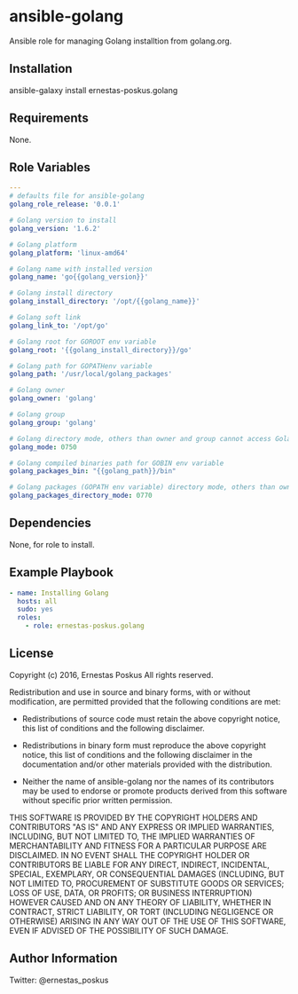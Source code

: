 ansible-golang
=========

Ansible role for managing Golang installtion from golang.org.

Installation
------------

ansible-galaxy install ernestas-poskus.golang

Requirements
------------

None.

Role Variables
--------------

```yaml
---
# defaults file for ansible-golang
golang_role_release: '0.0.1'

# Golang version to install
golang_version: '1.6.2'

# Golang platform
golang_platform: 'linux-amd64'

# Golang name with installed version
golang_name: 'go{{golang_version}}'

# Golang install directory
golang_install_directory: '/opt/{{golang_name}}'

# Golang soft link
golang_link_to: '/opt/go'

# Golang root for GOROOT env variable
golang_root: '{{golang_install_directory}}/go'

# Golang path for GOPATHenv variable
golang_path: '/usr/local/golang_packages'

# Golang owner
golang_owner: 'golang'

# Golang group
golang_group: 'golang'

# Golang directory mode, others than owner and group cannot access Golang
golang_mode: 0750

# Golang compiled binaries path for GOBIN env variable
golang_packages_bin: "{{golang_path}}/bin"

# Golang packages (GOPATH env variable) directory mode, others than owner and group cannot access Golang
golang_packages_directory_mode: 0770
```

Dependencies
------------

None, for role to install.

Example Playbook
----------------

```yaml
- name: Installing Golang
  hosts: all
  sudo: yes
  roles:
    - role: ernestas-poskus.golang
```

License
-------

Copyright (c) 2016, Ernestas Poskus
All rights reserved.

Redistribution and use in source and binary forms, with or without
modification, are permitted provided that the following conditions are met:

* Redistributions of source code must retain the above copyright notice, this
  list of conditions and the following disclaimer.

* Redistributions in binary form must reproduce the above copyright notice,
  this list of conditions and the following disclaimer in the documentation
  and/or other materials provided with the distribution.

* Neither the name of ansible-golang nor the names of its
  contributors may be used to endorse or promote products derived from
  this software without specific prior written permission.

THIS SOFTWARE IS PROVIDED BY THE COPYRIGHT HOLDERS AND CONTRIBUTORS "AS IS"
AND ANY EXPRESS OR IMPLIED WARRANTIES, INCLUDING, BUT NOT LIMITED TO, THE
IMPLIED WARRANTIES OF MERCHANTABILITY AND FITNESS FOR A PARTICULAR PURPOSE ARE
DISCLAIMED. IN NO EVENT SHALL THE COPYRIGHT HOLDER OR CONTRIBUTORS BE LIABLE
FOR ANY DIRECT, INDIRECT, INCIDENTAL, SPECIAL, EXEMPLARY, OR CONSEQUENTIAL
DAMAGES (INCLUDING, BUT NOT LIMITED TO, PROCUREMENT OF SUBSTITUTE GOODS OR
SERVICES; LOSS OF USE, DATA, OR PROFITS; OR BUSINESS INTERRUPTION) HOWEVER
CAUSED AND ON ANY THEORY OF LIABILITY, WHETHER IN CONTRACT, STRICT LIABILITY,
OR TORT (INCLUDING NEGLIGENCE OR OTHERWISE) ARISING IN ANY WAY OUT OF THE USE
OF THIS SOFTWARE, EVEN IF ADVISED OF THE POSSIBILITY OF SUCH DAMAGE.

Author Information
------------------

Twitter: @ernestas_poskus
